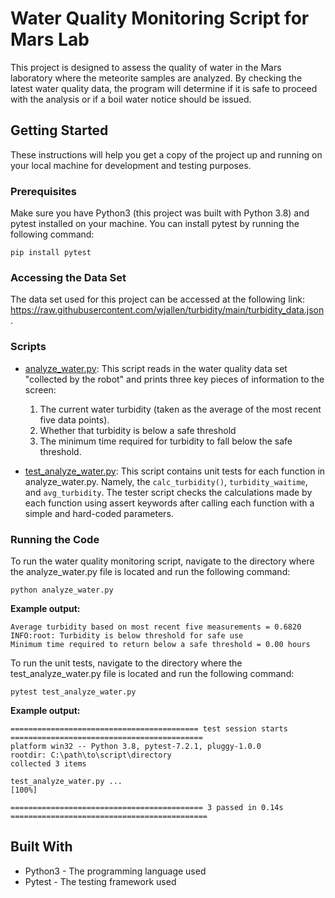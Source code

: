 # Water Quality Monitoring Script for Mars Lab

This project is designed to assess the quality of water in the Mars laboratory where the meteorite samples are analyzed. By checking the latest water quality data, the program will determine if it is safe to proceed with the analysis or if a boil water notice should be issued.

## Getting Started
These instructions will help you get a copy of the project up and running on your local machine for development and testing purposes.

### Prerequisites
Make sure you have Python3 (this project was built with Python 3.8) and pytest installed on your machine. You can install pytest by running the following command:

```
pip install pytest
```

### Accessing the Data Set

The data set used for this project can be accessed at the following link: https://raw.githubusercontent.com/wjallen/turbidity/main/turbidity_data.json.

### Scripts

  - [analyze_water.py](./analyze_water.py): This script reads in the water quality data set "collected by the robot" and prints three key pieces of information to the screen:
          
      1. The current water turbidity (taken as the average of the most recent five data points).
      2. Whether that turbidity is below a safe threshold
      3. The minimum time required for turbidity to fall below the safe threshold.

  - [test_analyze_water.py](./test_analyze_water.py): This script contains unit tests for each function in analyze_water.py. Namely, the `calc_turbidity()`, `turbidity_waitime`, and `avg_turbidity`. The tester script checks the calculations made by each function using assert keywords after calling each function with a simple and hard-coded parameters.

### Running the Code
To run the water quality monitoring script, navigate to the directory where the analyze_water.py file is located and run the following command:

```
python analyze_water.py
```
 **Example output:**

```
Average turbidity based on most recent five measurements = 0.6820
INFO:root: Turbidity is below threshold for safe use
Minimum time required to return below a safe threshold = 0.00 hours
```

To run the unit tests, navigate to the directory where the test_analyze_water.py file is located and run the following command:

```
pytest test_analyze_water.py
```

**Example output:**
```
========================================== test session starts ===========================================
platform win32 -- Python 3.8, pytest-7.2.1, pluggy-1.0.0
rootdir: C:\path\to\script\directory
collected 3 items

test_analyze_water.py ...                                                                           [100%] 

=========================================== 3 passed in 0.14s ============================================
```

## Built With
  - Python3 - The programming language used
  - Pytest - The testing framework used
